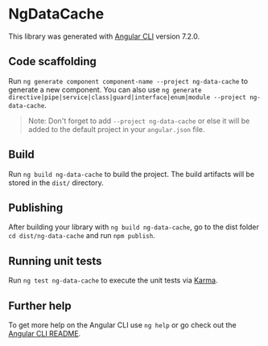 # NgDataCache

This library was generated with [Angular CLI](https://github.com/angular/angular-cli) version 7.2.0.

## Code scaffolding

Run `ng generate component component-name --project ng-data-cache` to generate a new component. You can also use `ng generate directive|pipe|service|class|guard|interface|enum|module --project ng-data-cache`.
> Note: Don't forget to add `--project ng-data-cache` or else it will be added to the default project in your `angular.json` file. 

## Build

Run `ng build ng-data-cache` to build the project. The build artifacts will be stored in the `dist/` directory.

## Publishing

After building your library with `ng build ng-data-cache`, go to the dist folder `cd dist/ng-data-cache` and run `npm publish`.

## Running unit tests

Run `ng test ng-data-cache` to execute the unit tests via [Karma](https://karma-runner.github.io).

## Further help

To get more help on the Angular CLI use `ng help` or go check out the [Angular CLI README](https://github.com/angular/angular-cli/blob/master/README.md).
